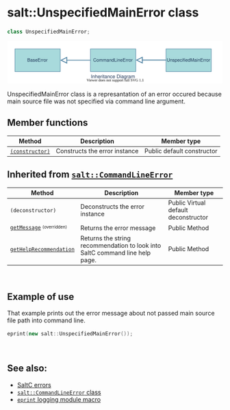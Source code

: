# salt::UnspecifiedMainError class
```cpp
class UnspecifiedMainError;
```
![UnspecifiedMainError Inheritance](../../../__assets__/errors/UnspecifiedMainError/inheritance.drawio.svg)

UnspecifiedMainError class is a represantation of an error occured because main source file was not specified via command line argument.
<br>

## Member functions
| Method | Description | Member type |
|--------|-------------|------------------|
| [`(constructor)`](constructor.md) | Constructs the error instance | Public default constructor |
## Inherited from [`salt::CommandLineError`](../CommandLineError/README.md)
| Method | Description | Member type |
|--------|-------------|------------------|
| `(deconstructor)` | Deconstructs the error instance | Public Virtual default deconstructor |
| [`getMessage`](getMessage.md) <sub><sup>(overridden)</sup></sub> | Returns the error message | Public Method |
| [`getHelpRecommendation`](../CommandLineError/getHelpRecommendation.md) | Returns the string recommendation to look into SaltC command line help page. | Public Method |
<br>

## Example of use
That example prints out the error message about not passed main source file path into command line.
```cpp
eprint(new salt::UnspecifiedMainError());
```
<br>

## See also:
+ [SaltC errors](../README.md)
+ [`salt::CommandLineError` class](../CommandLineError/README.md)
+ [`eprint` logging module macro](<eprint-link-placeholder>)